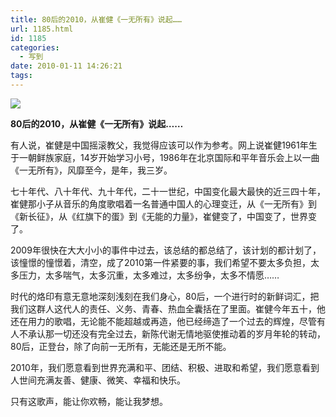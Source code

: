 ```yaml
---
title: 80后的2010，从崔健《一无所有》说起……
url: 1185.html
id: 1185
categories:
  - 写到
date: 2010-01-11 14:26:21
tags:
---
```


![](http://photo.guolaijie.com/rooufer/attachments/month_1001/h2010111142431.jpg)  
  

**80后的2010，从崔健《一无所有》说起……**

  
有人说，崔健是中国摇滚教父，我觉得应该可以作为参考。网上说崔健1961年生于一朝鲜族家庭，14岁开始学习小号，1986年在北京国际和平年音乐会上以一曲《一无所有》，风靡至今，是年，我三岁。  
  
七十年代、八十年代、九十年代，二十一世纪，中国变化最大最快的近三四十年，崔健那小子从音乐的角度歌唱着一名普通中国人的心理变迁，从《一无所有》到《新长征》，从《红旗下的蛋》到《无能的力量》，崔健变了，中国变了，世界变了。  
  
2009年很快在大大小小的事件中过去，该总结的都总结了，该计划的都计划了，该憧憬的憧憬着，清空，成了2010第一件紧要的事，我们希望不要太多负担，太多压力，太多喘气，太多沉重，太多难过，太多纷争，太多不情愿……  
  
时代的烙印有意无意地深刻浅刻在我们身心，80后，一个进行时的新鲜词汇，把我们这群人这代人的责任、义务、青春、热血全囊括在了里面。崔健今年五十，他还在用力的歌唱，无论能不能超越或再造，他已经缔造了一个过去的辉煌，尽管有人不承认那一切还没有完全过去，新陈代谢无情地驱使推动着的岁月年轮的转动，80后，正登台，除了向前一无所有，无能还是无所不能。  
  
2010年，我们愿意看到世界充满和平、团结、积极、进取和希望，我们愿意看到人世间充满友善、健康、微笑、幸福和快乐。  
  
只有这歌声，能让你欢畅，能让我梦想。